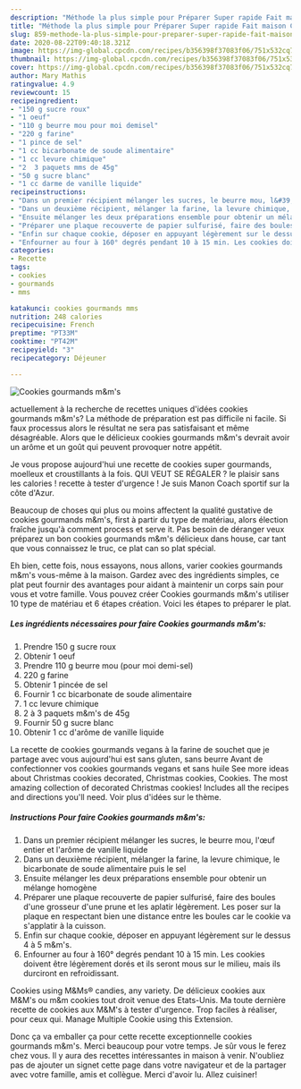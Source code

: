 ```yaml
---
description: "Méthode la plus simple pour Préparer Super rapide Fait maison Cookies gourmands m&amp;amp;m&amp;#39;s"
title: "Méthode la plus simple pour Préparer Super rapide Fait maison Cookies gourmands m&amp;amp;m&amp;#39;s"
slug: 859-methode-la-plus-simple-pour-preparer-super-rapide-fait-maison-cookies-gourmands-m-and-amp-m-and-39-s
date: 2020-08-22T09:40:18.321Z
image: https://img-global.cpcdn.com/recipes/b356398f37083f06/751x532cq70/cookies-gourmands-mms-photo-principale-de-la-recette.jpg
thumbnail: https://img-global.cpcdn.com/recipes/b356398f37083f06/751x532cq70/cookies-gourmands-mms-photo-principale-de-la-recette.jpg
cover: https://img-global.cpcdn.com/recipes/b356398f37083f06/751x532cq70/cookies-gourmands-mms-photo-principale-de-la-recette.jpg
author: Mary Mathis
ratingvalue: 4.9
reviewcount: 15
recipeingredient:
- "150 g sucre roux"
- "1 oeuf"
- "110 g beurre mou pour moi demisel"
- "220 g farine"
- "1 pince de sel"
- "1 cc bicarbonate de soude alimentaire"
- "1 cc levure chimique"
- "2  3 paquets mms de 45g"
- "50 g sucre blanc"
- "1 cc darme de vanille liquide"
recipeinstructions:
- "Dans un premier récipient mélanger les sucres, le beurre mou, l&#39;œuf entier et l&#39;arôme de vanille liquide"
- "Dans un deuxième récipient, mélanger la farine, la levure chimique, le bicarbonate de soude alimentaire puis le sel"
- "Ensuite mélanger les deux préparations ensemble pour obtenir un mélange homogène"
- "Préparer une plaque recouverte de papier sulfurisé, faire des boules d&#39;une grosseur d&#39;une prune et les aplatir légèrement. Les poser sur la plaque en respectant bien une distance entre les boules car le cookie va s&#39;applatir à la cuisson."
- "Enfin sur chaque cookie, déposer en appuyant légèrement sur le dessus 4 à 5 m&amp;m&#39;s."
- "Enfourner au four à 160° degrés pendant 10 à 15 min. Les cookies doivent être légèrement dorés et ils seront mous sur le milieu, mais ils durciront en refroidissant."
categories:
- Recette
tags:
- cookies
- gourmands
- mms

katakunci: cookies gourmands mms 
nutrition: 248 calories
recipecuisine: French
preptime: "PT33M"
cooktime: "PT42M"
recipeyield: "3"
recipecategory: Déjeuner

---
```



![Cookies gourmands m&amp;m&#39;s](https://img-global.cpcdn.com/recipes/b356398f37083f06/751x532cq70/cookies-gourmands-mms-photo-principale-de-la-recette.jpg)

actuellement à la recherche de recettes uniques d'idées cookies gourmands m&amp;m&#39;s? La méthode de préparation est pas difficile ni facile. Si faux processus alors le résultat ne sera pas satisfaisant et même désagréable. Alors que le délicieux cookies gourmands m&amp;m&#39;s devrait avoir un arôme et un goût qui peuvent provoquer notre appétit.

Je vous propose aujourd&#39;hui une recette de cookies super gourmands, moelleux et croustillants à la fois. QUI VEUT SE RÉGALER ? le plaisir sans les calories ! recette à tester d&#39;urgence ! Je suis Manon Coach sportif sur la côte d&#39;Azur.

Beaucoup de choses qui plus ou moins affectent la qualité gustative de cookies gourmands m&amp;m&#39;s, first à partir du type de matériau, alors élection fraîche jusqu'à comment process et serve it. Pas besoin de déranger veux préparez un bon cookies gourmands m&amp;m&#39;s délicieux dans house, car tant que vous connaissez le truc, ce plat can so plat spécial.


Eh bien, cette fois, nous essayons, nous allons, varier cookies gourmands m&amp;m&#39;s vous-même à la maison. Gardez avec des ingrédients simples, ce plat peut fournir des avantages pour aidant à maintenir un corps sain pour vous et votre famille. Vous pouvez créer Cookies gourmands m&amp;m&#39;s utiliser 10 type de matériau et 6 étapes création. Voici les étapes to préparer le plat.

<!--inarticleads1-->

##### Les ingrédients nécessaires pour faire Cookies gourmands m&amp;m&#39;s:

1. Prendre 150 g sucre roux
1. Obtenir 1 oeuf
1. Prendre 110 g beurre mou (pour moi demi-sel)
1.  220 g farine
1. Obtenir 1 pincée de sel
1. Fournir 1 cc bicarbonate de soude alimentaire
1.  1 cc levure chimique
1.  2 à 3 paquets m&amp;m&#39;s de 45g
1. Fournir 50 g sucre blanc
1. Obtenir 1 cc d&#39;arôme de vanille liquide


La recette de cookies gourmands vegans à la farine de souchet que je partage avec vous aujourd&#39;hui est sans gluten, sans beurre Avant de confectionner vos cookies gourmands vegans et sans huile  See more ideas about Christmas cookies decorated, Christmas cookies, Cookies. The most amazing collection of decorated Christmas cookies! Includes all the recipes and directions you&#39;ll need. Voir plus d&#39;idées sur le thème. 

<!--inarticleads2-->

##### Instructions Pour faire Cookies gourmands m&amp;m&#39;s:

1. Dans un premier récipient mélanger les sucres, le beurre mou, l&#39;œuf entier et l&#39;arôme de vanille liquide
1. Dans un deuxième récipient, mélanger la farine, la levure chimique, le bicarbonate de soude alimentaire puis le sel
1. Ensuite mélanger les deux préparations ensemble pour obtenir un mélange homogène
1. Préparer une plaque recouverte de papier sulfurisé, faire des boules d&#39;une grosseur d&#39;une prune et les aplatir légèrement. Les poser sur la plaque en respectant bien une distance entre les boules car le cookie va s&#39;applatir à la cuisson.
1. Enfin sur chaque cookie, déposer en appuyant légèrement sur le dessus 4 à 5 m&amp;m&#39;s.
1. Enfourner au four à 160° degrés pendant 10 à 15 min. Les cookies doivent être légèrement dorés et ils seront mous sur le milieu, mais ils durciront en refroidissant.


Cookies using M&amp;Ms® candies, any variety. De délicieux cookies aux M&amp;M&#39;s ou m&amp;m cookies tout droit venue des Etats-Unis. Ma toute dernière recette de cookies aux M&amp;M&#39;s à tester d&#39;urgence. Trop faciles à réaliser, pour ceux qui. Manage Multiple Cookie using this Extension. 


Donc ça va emballer ça pour cette recette exceptionnelle cookies gourmands m&amp;m&#39;s. Merci beaucoup pour votre temps. Je sûr vous le ferez chez vous. Il y aura des recettes  intéressantes in maison à venir. N'oubliez pas de ajouter un signet cette page dans votre navigateur et de la partager avec votre famille, amis et collègue. Merci d'avoir lu. Allez cuisiner!
